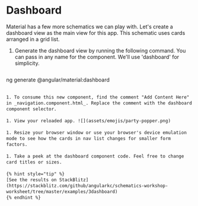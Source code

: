 # Dashboard

Material has a few more schematics we can play with. Let's create a dashboard view as the main view for this app. This schematic uses cards arranged in a grid list.

1. Generate the dashboard view by running the following command. You can pass in any name for the component. We'll use 'dashboard' for simplicity.

   ```sh
ng generate @angular/material:dashboard <your-component-name OR dashboard>
   ```

1. To consume this new component, find the comment "Add Content Here" in _navigation.component.html_. Replace the comment with the dashboard component selector.

1. View your reloaded app. ![](assets/emojis/party-popper.png)

1. Resize your browser window or use your browser's device emulation mode to see how the cards in nav list changes for smaller form factors.

1. Take a peek at the dashboard component code. Feel free to change card titles or sizes.

{% hint style="tip" %}
[See the results on StackBlitz](https://stackblitz.com/github/angularkc/schematics-workshop-worksheet/tree/master/examples/3dashboard)
{% endhint %}